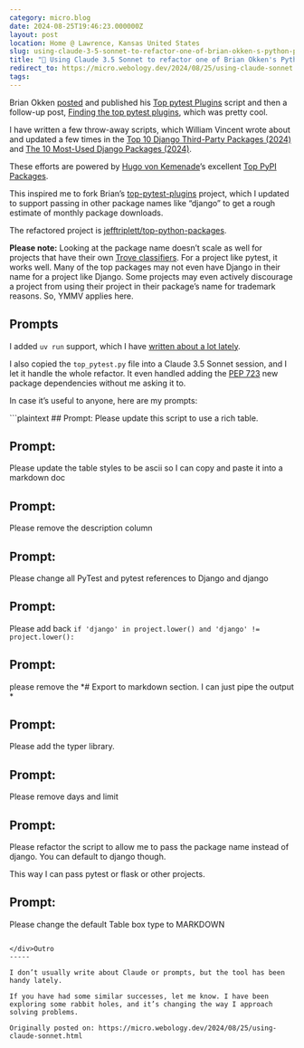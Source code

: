 ```yaml
---
category: micro.blog
date: 2024-08-25T19:46:23.000000Z
layout: post
location: Home @ Lawrence, Kansas United States
slug: using-claude-3-5-sonnet-to-refactor-one-of-brian-okken-s-python-projects
title: "🚜 Using Claude 3.5 Sonnet to refactor one of Brian Okken's Python projects"
redirect_to: https://micro.webology.dev/2024/08/25/using-claude-sonnet.html
tags: 
---
```


Brian Okken [posted](https://mastodon.social/@brianokken@fosstodon.org/113023568032444293) and published his [Top pytest Plugins](https://pythontest.com/top-pytest-plugins/) script and then a follow-up post, [Finding the top pytest plugins](https://pythontest.com/pytest/finding-top-pytest-plugins/), which was pretty cool.

I have written a few throw-away scripts, which William Vincent wrote about and updated a few times in the [Top 10 Django Third-Party Packages (2024)](https://learndjango.com/tutorials/essential-django-3rd-party-packages) and [The 10 Most-Used Django Packages (2024)](https://learndjango.com/tutorials/10-most-used-django-packages).

These efforts are powered by [Hugo von Kemenade](https://github.com/hugovk/)’s excellent [Top PyPI Packages](https://hugovk.github.io/top-pypi-packages/).

This inspired me to fork Brian’s [top-pytest-plugins](https://github.com/okken/top-pytest-plugins) project, which I updated to support passing in other package names like “django” to get a rough estimate of monthly package downloads.

The refactored project is [jefftriplett/top-python-packages](https://github.com/jefftriplett/top-python-packages).

**Please note:** Looking at the package name doesn’t scale as well for projects that have their own [Trove classifiers](https://pypi.org/classifiers/). For a project like pytest, it works well. Many of the top packages may not even have Django in their name for a project like Django. Some projects may even actively discourage a project from using their project in their package’s name for trademark reasons. So, YMMV applies here.

Prompts
-------

I added `uv run` support, which I have [written about a lot lately](https://micro.webology.dev/categories/uv/).

I also copied the `top_pytest.py` file into a Claude 3.5 Sonnet session, and I let it handle the whole refactor. It even handled adding the [PEP 723](https://peps.python.org/pep-0723/) new package dependencies without me asking it to.

In case it’s useful to anyone, here are my prompts:

<div class="highlight">```plaintext
## Prompt:
Please update this script to use a rich table.


## Prompt:
Please update the table styles to be ascii so I can copy and paste it into a markdown doc


## Prompt:
Please remove the description column


## Prompt:
Please change all PyTest and pytest references to Django and django


## Prompt:
Please add back `if 'django' in project.lower() and 'django' != project.lower():`


## Prompt:
please remove the \*# Export to markdown section. I can just pipe the output \*


## Prompt:
Please add the typer library.


## Prompt:
Please remove days and limit


## Prompt:
Please refactor the script to allow me to pass the package name instead of django. You can default to django though.


This way I can pass pytest or flask or other projects.


## Prompt:
Please change the default Table box type to MARKDOWN

```

</div>Outro
-----

I don’t usually write about Claude or prompts, but the tool has been handy lately.

If you have had some similar successes, let me know. I have been exploring some rabbit holes, and it’s changing the way I approach solving problems.

Originally posted on: https://micro.webology.dev/2024/08/25/using-claude-sonnet.html